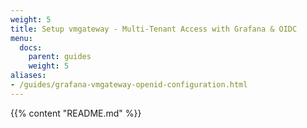 ```yaml
---
weight: 5
title: Setup vmgateway - Multi-Tenant Access with Grafana & OIDC
menu:
  docs:
    parent: guides
    weight: 5
aliases:
- /guides/grafana-vmgateway-openid-configuration.html
---
```

{{% content "README.md" %}}
